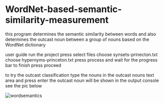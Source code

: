 # WordNet-based-semantic-similarity-measurement
this program determines the semantic similarity between words and also determines the outcast noun between a group of nouns based on the WordNet dictionary

user guide
 run the project
 press select files
 choose synsets-prinecton.txt
 choose hypernyms-princeton.txt
 press process and wait for the progress bar to finish
 press proceed
 
 to try the outcast classification type the nouns in the outcast nouns text area and press enter
 the outcast noun will be shown in the output console see the pic below
 
 
 ![wordsemantics](https://cloud.githubusercontent.com/assets/11338579/23582207/d7f7bdba-012d-11e7-87bc-2678d0a2a2b2.PNG)
